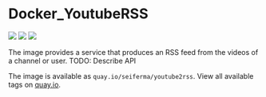 # Docker_YoutubeRSS
[![](https://github.com/seiferma/Docker_YoutubeRSS/actions/workflows/docker-publish.yml/badge.svg?branch=main)](https://github.com/seiferma/Docker_YoutubeRSS/actions?query=branch%3Amain+)
[![](https://img.shields.io/github/issues/seiferma/Docker_YoutubeRSS.svg)](https://github.com/seiferma/Docker_YoutubeRSS/issues)
[![](https://img.shields.io/github/license/seiferma/Docker_YoutubeRSS.svg)](https://github.com/seiferma/Docker_YoutubeRSS/blob/main/LICENSE)

The image provides a service that produces an RSS feed from the videos of a channel or user. TODO: Describe API

The image is available as `quay.io/seiferma/youtube2rss`. View all available tags on [quay.io](https://quay.io/repository/seiferma/youtube2rss?tab=tags).
